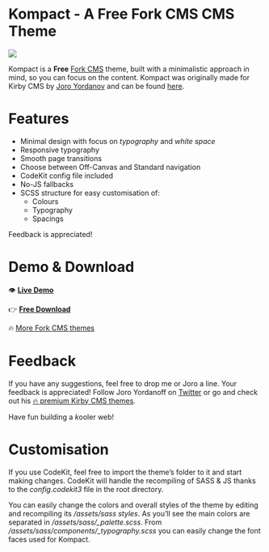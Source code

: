 # Kompact - A Free Fork CMS CMS Theme

![](http://themes.yordanoff.net/kompact/kompact-00.gif)

Kompact is a **Free** [Fork CMS](http://www.fork-cms.com/) theme, built with a minimalistic approach in mind, so you can focus on the content.
Kompact was originally made for Kirby CMS by [Joro Yordanov](http://yordanoff.net/) and can be found [here](https://github.com/yordanoff/kompact). 

# Features
* Minimal design with focus on *typography* and *white space*
* Responsive typography
* Smooth page transitions
* Choose between Off-Canvas and Standard navigation
* CodeKit config file included
* No-JS fallbacks
* SCSS structure for easy customisation of:
	* Colours
	* Typography
	* Spacings

Feedback is appreciated!

# Demo & Download
👁 **[Live Demo](http://theme-kompact.jessedobbelae.re)**

👉 **[Free Download](https://github.com/jessedobbelaere/fork-cms-theme-kompact/archive/master.zip)**

🔥 [More Fork CMS themes](http://www.fork-cms.com/extensions/themes)

# Feedback

If you have any suggestions, feel free to drop me or Joro a line. Your feedback is appreciated!
Follow Joro Yordanoff on [Twitter](http://twitter.com/yordanoff) or go and check out his [🔥 premium Kirby CMS themes](http://themes.yordanoff.net).

Have fun building a *k*ooler web!

# Customisation
If you use CodeKit, feel free to import the theme’s folder to it and start making changes. CodeKit will handle the recompiling of SASS & JS thanks to the *config.codekit3* file in the root directory.

You can easily change the colors and overall styles of the theme by editing and recompiling its */assets/sass styles*. As you’ll see the main colors are separated in */assets/sass/_palette.scss*. From */assets/sass/components/_typography.scss* you can easily change the font faces used for Kompact.
